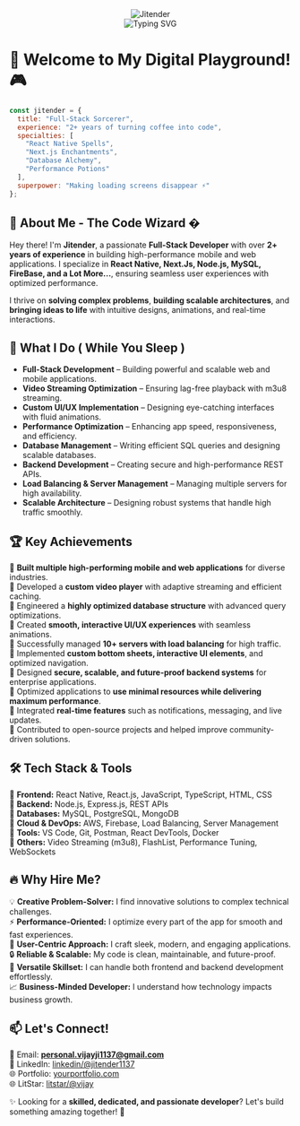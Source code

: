 <div align="center">
  <img src="https://cdn.pixabay.com/animation/2024/07/31/20/48/20-48-43-696_512.gif" alt="Jitender" />
</div>

<div align="center">
  <img src="https://readme-typing-svg.demolab.com?font=Fira+Code&pause=1000&color=FF7F50&width=435&lines=Full-Stack+Code+Magician;UI%2FUX+Sorcerer;Performance+Wizard;Database+Ninja" alt="Typing SVG" />
</div>

# 🚀 **Welcome to My Digital Playground!** 🎮


```javascript
const jitender = {
  title: "Full-Stack Sorcerer",
  experience: "2+ years of turning coffee into code",
  specialties: [
    "React Native Spells", 
    "Next.js Enchantments",
    "Database Alchemy",
    "Performance Potions"
  ],
  superpower: "Making loading screens disappear ⚡"
};
```

## 🌟 **About Me - The Code Wizard** �
Hey there! I'm **Jitender**, a passionate **Full-Stack Developer** with over **2+ years of experience** in building high-performance mobile and web applications. I specialize in **React Native, Next.Js, Node.js, MySQL, FireBase, and a Lot More...**, ensuring seamless user experiences with optimized performance.

I thrive on **solving complex problems**, **building scalable architectures**, and **bringing ideas to life** with intuitive designs, animations, and real-time interactions.


## 🎯 What I Do ( While You Sleep )

- **Full-Stack Development** – Building powerful and scalable web and mobile applications.
- **Video Streaming Optimization** – Ensuring lag-free playback with m3u8 streaming.
- **Custom UI/UX Implementation** – Designing eye-catching interfaces with fluid animations.
- **Performance Optimization** – Enhancing app speed, responsiveness, and efficiency.
- **Database Management** – Writing efficient SQL queries and designing scalable databases.
- **Backend Development** – Creating secure and high-performance REST APIs.
- **Load Balancing & Server Management** – Managing multiple servers for high availability.
- **Scalable Architecture** – Designing robust systems that handle high traffic smoothly.


## 🏆 Key Achievements
🔹 **Built multiple high-performing mobile and web applications** for diverse industries. <br>
🔹 Developed a **custom video player** with adaptive streaming and efficient caching.<br>
🔹 Engineered a **highly optimized database structure** with advanced query optimizations.<br>
🔹 Created **smooth, interactive UI/UX experiences** with seamless animations.<br>
🔹 Successfully managed **10+ servers with load balancing** for high traffic.<br>
🔹 Implemented **custom bottom sheets, interactive UI elements**, and optimized navigation.<br>
🔹 Designed **secure, scalable, and future-proof backend systems** for enterprise applications.<br>
🔹 Optimized applications to **use minimal resources while delivering maximum performance**.<br>
🔹 Integrated **real-time features** such as notifications, messaging, and live updates.<br>
🔹 Contributed to open-source projects and helped improve community-driven solutions.<br>


## 🛠️ Tech Stack & Tools
🔹 **Frontend:** React Native, React.js, JavaScript, TypeScript, HTML, CSS  
🔹 **Backend:** Node.js, Express.js, REST APIs  
🔹 **Databases:** MySQL, PostgreSQL, MongoDB  
🔹 **Cloud & DevOps:** AWS, Firebase, Load Balancing, Server Management  
🔹 **Tools:** VS Code, Git, Postman, React DevTools, Docker  
🔹 **Others:** Video Streaming (m3u8), FlashList, Performance Tuning, WebSockets  


## 🔥 Why Hire Me?
💡 **Creative Problem-Solver:** I find innovative solutions to complex technical challenges.  
⚡ **Performance-Oriented:** I optimize every part of the app for smooth and fast experiences.  
🎨 **User-Centric Approach:** I craft sleek, modern, and engaging applications.  
🔒 **Reliable & Scalable:** My code is clean, maintainable, and future-proof.  
🚀 **Versatile Skillset:** I can handle both frontend and backend development effortlessly.  
📈 **Business-Minded Developer:** I understand how technology impacts business growth.

## 📫 Let's Connect!
📧 Email: **personal.vijayji1137@gmail.com**  
🔗 LinkedIn: [linkedin/@jitender1137](https://www.linkedin.com/in/jitender1137/)  
🌐 Portfolio: [yourportfolio.com](https://yourportfolio.com)  
🌐 LitStar: [litstar/@vijay](https://www.litstar.iplust.in/app/user/1)

✨ Looking for a **skilled, dedicated, and passionate developer**? Let's build something amazing together! 🚀